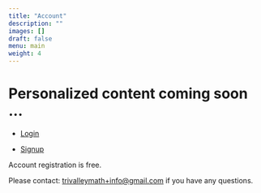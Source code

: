 ```yaml
---
title: "Account"
description: ""
images: []
draft: false
menu: main
weight: 4
---
```


# Personalized content coming soon ...

+ [Login](http://52.24.95.185:10004/auth/realms/STEM-Academy/account/)

+ [Signup](http://52.24.95.185:10004/auth/realms/STEM-Academy/login-actions/registration?client_id=account&tab_id=vMaALTIGF-E) 


Account registration is free. 

Please contact: trivalleymath+info@gmail.com if you have any questions.
